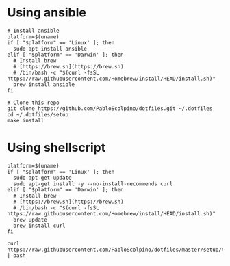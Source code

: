 # Using ansible

    # Install ansible
    platform=$(uname)
    if [ "$platform" == 'Linux' ]; then
      sudo apt install ansible
    elif [ "$platform" == 'Darwin' ]; then
      # Install brew
      # [https://brew.sh](https://brew.sh)
      # /bin/bash -c "$(curl -fsSL https://raw.githubusercontent.com/Homebrew/install/HEAD/install.sh)"
      brew install ansible
    fi

    # Clone this repo
    git clone https://github.com/PabloScolpino/dotfiles.git ~/.dotfiles
    cd ~/.dotfiles/setup
    make install

# Using shellscript

    platform=$(uname)
    if [ "$platform" == 'Linux' ]; then
      sudo apt-get update
      sudo apt-get install -y --no-install-recommends curl
    elif [ "$platform" == 'Darwin' ]; then
      # Install brew
      # [https://brew.sh](https://brew.sh)
      # /bin/bash -c "$(curl -fsSL https://raw.githubusercontent.com/Homebrew/install/HEAD/install.sh)"
      brew update
      brew install curl
    fi

    curl https://raw.githubusercontent.com/PabloScolpino/dotfiles/master/setup/terminal_setup.sh | bash
